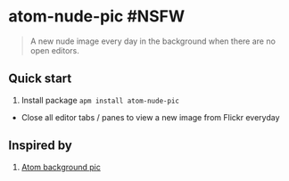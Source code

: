 # atom-nude-pic #NSFW

> A new nude image every day in the background when there are no open editors.

## Quick start

1. Install package `apm install atom-nude-pic`
- Close all editor tabs / panes to view a new image from Flickr everyday



## Inspired by

1. [Atom background pic](https://github.com/sayanee/atom-background-pic)
